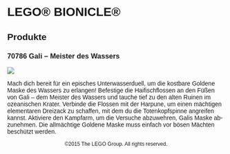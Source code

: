 <div lang="de-DE" style="font-family: Helvetica, sans-serif;">
<h1>LEGO® BIONICLE®</h1>
<h2>Produkte</h2>
<h3 style="font-weight: bold;">
<span class="product_number">70786</span>
<span class="title">Gali – Meister des Wassers</span>
</h3>
<img src="https://www.lego.com/cdn/product-assets/product.img.pri/70786_Prod.jpg" type="image/jpeg">
<p class="description">Mach dich bereit für ein episches Unterwasserduell, um die kostbare Goldene Maske des Wassers zu erlangen! Befestige die Haifischflossen an den Füßen von Gali – dem Meister des Wassers und tauche tief zu den alten Ruinen im ozeanischen Krater. Verbinde die Flossen mit der Harpune, um einen mächtigen elementaren Dreizack zu schaffen, mit dem du die Totenkopfspinne angreifen kannst. Aktiviere den Kampfarm, um die Versuche abzuwehren, Galis Maske abzunehmen. Die allmächtige Goldene Maske muss einfach vor bösen Mächten beschützt werden.</p>
<p class="footer" style="font-size: 12px; text-align: center;">©2015 The LEGO Group. All rights reserved.</p>
</div>
